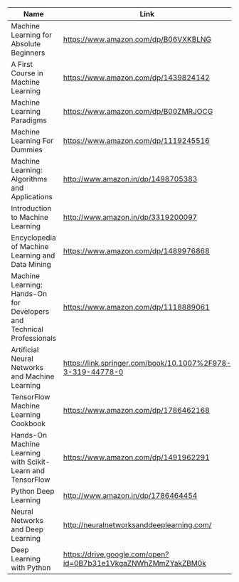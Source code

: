 Name | Link
------------ | ------------- 
Machine Learning for Absolute Beginners | https://www.amazon.com/dp/B06VXKBLNG
A First Course in Machine Learning | https://www.amazon.com/dp/1439824142
Machine Learning Paradigms | https://www.amazon.com/dp/B00ZMRJOCG
Machine Learning For Dummies | https://www.amazon.com/dp/1119245516
Machine Learning: Algorithms and Applications | http://www.amazon.in/dp/1498705383
Introduction to Machine Learning | http://www.amazon.in/dp/3319200097
Encyclopedia of Machine Learning and Data Mining | https://www.amazon.com/dp/1489976868
Machine Learning: Hands-On for Developers and Technical Professionals | https://www.amazon.com/dp/1118889061
Artificial Neural Networks and Machine Learning | https://link.springer.com/book/10.1007%2F978-3-319-44778-0
TensorFlow Machine Learning Cookbook | https://www.amazon.com/dp/1786462168
Hands-On Machine Learning with Scikit-Learn and TensorFlow | https://www.amazon.com/dp/1491962291
Python Deep Learning | http://www.amazon.in/dp/1786464454
Neural Networks and Deep Learning | http://neuralnetworksanddeeplearning.com/
Deep Learning with Python | https://drive.google.com/open?id=0B7b31e1VkgaZNWhZMmZYakZBM0k

